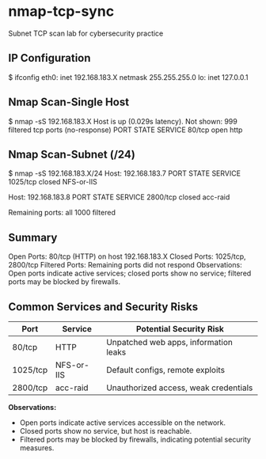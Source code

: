 # nmap-tcp-sync
Subnet TCP scan lab for cybersecurity practice

## IP Configuration
$ ifconfig
eth0: inet 192.168.183.X  netmask 255.255.255.0
lo:  inet 127.0.0.1

## Nmap Scan-Single Host
$ nmap -sS 192.168.183.X
Host is up (0.029s latency).
Not shown: 999 filtered tcp ports (no-response)
PORT   STATE SERVICE
80/tcp open  http

## Nmap Scan-Subnet (/24)
$ nmap -sS 192.168.183.X/24
Host: 192.168.183.7
PORT     STATE  SERVICE
1025/tcp closed NFS-or-IIS

Host: 192.168.183.8
PORT     STATE  SERVICE
2800/tcp closed acc-raid

Remaining ports: all 1000 filtered


## Summary
Open Ports: 80/tcp (HTTP) on host 192.168.183.X
Closed Ports: 1025/tcp, 2800/tcp
Filtered Ports: Remaining ports did not respond
Observations: Open ports indicate active services; closed ports show no service; filtered ports may be blocked by firewalls.


## Common Services and Security Risks

| Port      | Service    | Potential Security Risk                |
|-----------|------------|----------------------------------------|
| 80/tcp    | HTTP       | Unpatched web apps, information leaks  |
| 1025/tcp  | NFS-or-IIS | Default configs, remote exploits       |
| 2800/tcp  | acc-raid   | Unauthorized access, weak credentials  |

**Observations:**  
- Open ports indicate active services accessible on the network.  
- Closed ports show no service, but host is reachable.  
- Filtered ports may be blocked by firewalls, indicating potential security measures.

